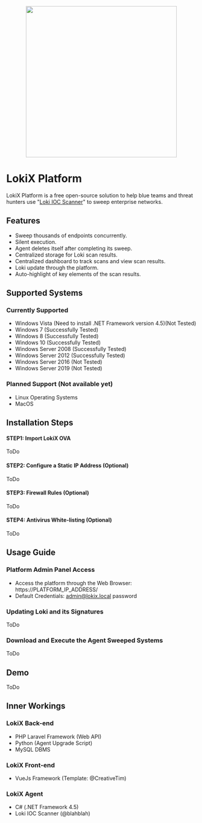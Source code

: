 <p align="center"><img src="https://github.com/alph4w0lf/LokiX/blob/master/lokix-banner.png" width="400"></p>

# LokiX Platform
LokiX Platform is a free open-source solution to help blue teams and threat hunters use "[Loki IOC Scanner](https://github.com/Neo23x0/Loki)" to sweep enterprise networks.

## Features
- Sweep thousands of endpoints concurrently.
- Silent execution.
- Agent deletes itself after completing its sweep.
- Centralized storage for Loki scan results.
- Centralized dashboard to track scans and view scan results.
- Loki update through the platform.
- Auto-highlight of key elements of the scan results.

## Supported Systems
### Currently Supported
- Windows Vista (Need to install .NET Framework version 4.5)(Not Tested)
- Windows 7 (Successfully Tested)
- Windows 8 (Successfully Tested)
- Windows 10 (Successfully Tested)
- Windows Server 2008 (Successfully Tested)
- Windows Server 2012 (Successfully Tested)
- Windows Server 2016 (Not Tested)
- Windows Server 2019 (Not Tested)
### Planned Support (Not available yet)
- Linux Operating Systems
- MacOS

## Installation Steps
#### STEP1: Import LokiX OVA
ToDo
#### STEP2: Configure a Static IP Address (Optional)
ToDo
#### STEP3: Firewall Rules (Optional)
ToDo
#### STEP4: Antivirus White-listing (Optional)
ToDo



## Usage Guide
### Platform Admin Panel Access
- Access the platform through the Web Browser:
https://PLATFORM_IP_ADDRESS/
- Default Credentials:
admin@lokix.local
password
### Updating Loki and its Signatures
ToDo
### Download and Execute the Agent Sweeped Systems
ToDo


## Demo
ToDo

## Inner Workings
### LokiX Back-end
- PHP Laravel Framework (Web API)
- Python (Agent Upgrade Script)
- MySQL DBMS
### LokiX Front-end
- VueJs Framework (Template: @CreativeTim)
### LokiX Agent
- C# (.NET Framework 4.5)
- Loki IOC Scanner (@blahblah)



